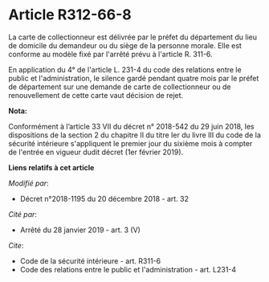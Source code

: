 # Article R312-66-8

La carte de collectionneur est délivrée par le préfet du département du lieu de domicile du demandeur ou du siège de la
personne morale. Elle est conforme au modèle fixé par l'arrêté prévu à l'article R. 311-6. 

En application du 4° de l'article L. 231-4 du code des relations entre le public et l'administration, le silence gardé
pendant quatre mois par le préfet de département sur une demande de carte de collectionneur ou de renouvellement de cette
carte vaut décision de rejet.

**Nota:**

Conformément à l’article 33 VII du décret n° 2018-542 du 29 juin 2018, les dispositions de la section 2 du chapitre II du
titre Ier du livre III du code de la sécurité intérieure s'appliquent le premier jour du sixième mois à compter de l'entrée
en vigueur dudit décret (1er février 2019).

**Liens relatifs à cet article**

_Modifié par_:

  - Décret n°2018-1195 du 20 décembre 2018 - art. 32

_Cité par_:

  - Arrêté du 28 janvier 2019 - art. 3 (V)

_Cite_:

  - Code de la sécurité intérieure - art. R311-6
  - Code des relations entre le public et l'administration - art. L231-4
